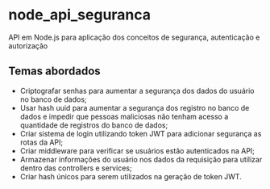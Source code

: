 # node_api_seguranca
API em Node.js para aplicação dos conceitos de segurança, autenticação e autorização


## Temas abordados

* Criptografar senhas para aumentar a segurança dos dados do usuário no banco de dados;
* Usar hash uuid para aumentar a segurança dos registro no banco de dados e impedir que pessoas maliciosas não tenham acesso a quantidade de registros do banco de dados;
* Criar sistema de login utilizando token JWT para adicionar segurança as rotas da API;
* Criar middleware para verificar se usuários estão autenticados na API;
* Armazenar informações do usuário nos dados da requisição para utilizar dentro das controllers e services;
* Criar hash únicos para serem utilizados na geração de token JWT.
